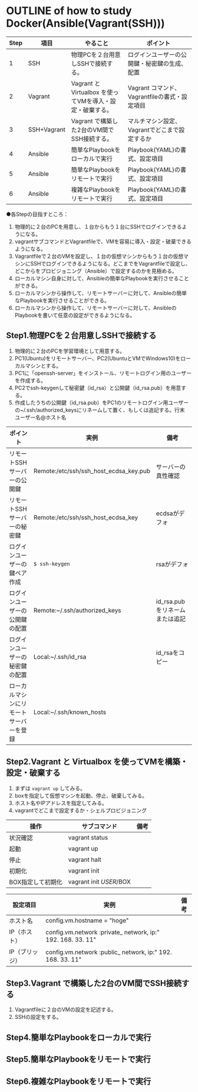 # OUTLINE of how to study Docker(Ansible(Vagrant(SSH)))



|Step|項目|やること|ポイント|
|---|---|---|---|
|1|SSH|物理PCを２台用意しSSHで接続する。|ログインユーザーの公開鍵・秘密鍵の生成、配置
|2|Vagrant|Vagrant と Virtualbox を使ってVMを導入・設定・破棄する。|Vagrant コマンド、Vagrantfileの書式・設定項目
|3|SSH+Vagrant|Vagrant で構築した2台のVM間でSSH接続する。|マルチマシン設定、Vagrantでどこまで設定するか
|4|Ansible|簡単なPlaybookをローカルで実行|Playbook(YAML)の書式、設定項目
|5|Ansible|簡単なPlaybookをリモートで実行|Playbook(YAML)の書式、設定項目
|6|Ansible|複雑なPlaybookをリモートで実行|Playbook(YAML)の書式、設定項目
  

●各Stepの目指すところ：
1. 物理的に２台のPCを用意し、１台からもう１台にSSHでログインできるようになる。
2. vagrantサブコマンドとVagrantfileで、VMを容易に導入・設定・破棄できるようになる。
3. Vagrantfileで２台のVMを設定し、１台の仮想マシンからもう１台の仮想マシンにSSHでログインできるようになる。どこまでをVagrantfileで設定し、どこからをプロビジョニング（Ansible）で設定するのかを見極める。
4. ローカルマシン自身に対して、Ansibleの簡単なPlaybookを実行させることができる。
5. ローカルマシンから操作して、リモートサーバーに対して、Ansibleの簡単なPlaybookを実行させることができる。
6. ローカルマシンから操作して、リモートサーバーに対して、AnsibleのPlaybookを書いて任意の設定ができるようになる。

## Step1.物理PCを２台用意しSSHで接続する
1. 物理的に２台のPCを学習環境として用意する。
2. PC1(Ubuntu)をリモートサーバー、PC2(UbuntuとVMでWindows10)をローカルマシンとする。
3. PC1に「openssh-server」をインストール、リモートログイン用のユーザーを作成する。
4. PC2でssh-keygenして秘密鍵（id_rsa）と公開鍵（id_rsa.pub）を用意する。
5. 作成したうちの公開鍵（id_rsa.pub）をPC1のリモートログイン用ユーザーの~/.ssh/authorized_keysにリネームして置く、もしくは追記する。行末　ユーザー名@ホスト名

|ポイント|実例|備考|
|---|---|---|
|リモートSSHサーバーの公開鍵|Remote:/etc/ssh/ssh_host_ecdsa_key.pub|サーバーの真性確認|
|リモートSSHサーバーの秘密鍵|Remote:/etc/ssh/ssh_host_ecdsa_key|ecdsaがデフォ|
|ログインユーザーの鍵ペア作成|`$ ssh-keygen` |rsaがデフォ|
|ログインユーザーの公開鍵の配置|Remote:~/.ssh/authorized_keys|id_rsa.pubをリネームまたは追記|
|ログインユーザーの秘密鍵の配置|Local:~/.ssh/id_rsa|id_rsaをコピー|
|ローカルマシンにリモートサーバーを登録|Local:~/.ssh/known_hosts||

## Step2.Vagrant と Virtualbox を使ってVMを構築・設定・破棄する
1. まずは `vagrant up` してみる。
2. boxを指定して仮想マシンを起動、停止、破棄してみる。
3. ホスト名やIPアドレスを指定してみる。
4. vagrantでどこまで設定するか・シェルプロビジョニング

|操作|サブコマンド|備考|
|---|---|---|
|状況確認|vagrant status||
|起動|vagrant up||
|停止|vagrant halt||
|初期化|vagrant init||
|BOX指定して初期化|vagrant init $USER/$BOX||


|設定項目|実例|備考|
|---|---|---|
|ホスト名|config.vm.hostname = "hoge"||
|IP（ホスト）|config.vm.network :private_ network, ip:" 192. 168. 33. 11"||
|IP（ブリッジ）|config.vm.network :public_ network, ip:" 192. 168. 33. 11"||


## Step3.Vagrant で構築した2台のVM間でSSH接続する
1. Vagrantfileに２台のVMの設定を記述する。
2. SSHの設定をする。

## Step4.簡単なPlaybookをローカルで実行

## Step5.簡単なPlaybookをリモートで実行

## Step6.複雑なPlaybookをリモートで実行
